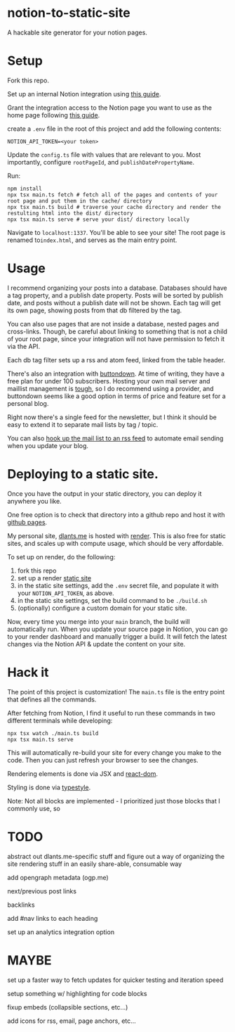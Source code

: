 # notion-to-static-site
A hackable site generator for your notion pages.

# Setup

Fork this repo.

Set up an internal Notion integration using [this guide](https://developers.notion.com/docs/authorization#internal-integration-auth-flow-set-up).

Grant the integration access to the Notion page you want to use as the home page following [this guide](https://developers.notion.com/docs/authorization#integration-permissions).

create a `.env` file in the root of this project and add the following contents:

```
NOTION_API_TOKEN=<your token>
```

Update the `config.ts` file with values that are relevant to you. Most importantly, configure `rootPageId`, and
`publishDatePropertyName`.

Run:
```
npm install
npx tsx main.ts fetch # fetch all of the pages and contents of your root page and put them in the cache/ directory
npx tsx main.ts build # traverse your cache directory and render the restulting html into the dist/ directory
npx tsx main.ts serve # serve your dist/ directory locally
```

Navigate to `localhost:1337`. You'll be able to see your site! The root page is renamed to`index.html`, and serves as
the main entry point.

# Usage

I recommend organizing your posts into a database. Databases should have a tag property, and a publish date property.
Posts will be sorted by publish date, and posts without a publish date will not be shown. Each tag will get its own
page, showing posts from that db filtered by the tag.

You can also use pages that are not inside a database, nested pages and cross-links. Though, be careful about linking
to something that is not a child of your root page, since your integration will not have permission to fetch it via the
API.

Each db tag filter sets up a rss and atom feed, linked from the table header.

There's also an integration with [buttondown](https://buttondown.email/). At time of writing, they have a free plan for
under 100 subscribers. Hosting your own mail server and maillist management is
[tough](https://news.ycombinator.com/item?id=32715437), so I do recommend using a provider, and buttondown seems like
a good option in terms of price and feature set for a personal blog.

Right now there's a single feed for the newsletter, but I think it should be easy to extend it to separate mail lists
by tag / topic.

You can also [hook up the mail list to an rss feed](https://buttondown.email/features/rss) to automate email sending
when you update your blog.

# Deploying to a static site.

Once you have the output in your static directory, you can deploy it anywhere you like.

One free option is to check that directory into a github repo and host it with [github pages](https://pages.github.com/).

My personal site, [dlants.me](https://dlants.me) is hosted with [render](https://render.com/). This is also free for
static sites, and scales up with compute usage, which should be very affordable.

To set up on render, do the following:

1. fork this repo
2. set up a render [static site](https://render.com/docs/static-sites)
3. in the static site settings, add the `.env` secret file, and populate it with your `NOTION_API_TOKEN`, as above.
4. in the static site settings, set the build command to be `./build.sh`
5. (optionally) configure a custom domain for your static site.

Now, every time you merge into your `main` branch, the build will automatically run. When you update your source page
in Notion, you can go to your render dashboard and manually trigger a build. It will fetch the latest changes via the
Notion API & update the content on your site.

# Hack it

The point of this project is customization! The `main.ts` file is the entry point that defines all the commands.

After fetching from Notion, I find it useful to run these commands in two different terminals while developing:
```
npx tsx watch ./main.ts build
npx tsx main.ts serve
```

This will automatically re-build your site for every change you make to the code. Then you can just refresh your
browser to see the changes.

Rendering elements is done via JSX and [react-dom](https://react.dev/reference/react-dom/server).

Styling is done via [typestyle](https://typestyle.github.io/#/).

Note: Not all blocks are implemented - I prioritized just those blocks that I commonly use, so

# TODO

abstract out dlants.me-specific stuff and figure out a way of organizing the site rendering stuff in an easily share-able, consumable way

add opengraph metadata (ogp.me)

next/previous post links

backlinks

add #nav links to each heading

set up an analytics integration option

# MAYBE

set up a faster way to fetch updates for quicker testing and iteration speed

setup something w/ highlighting for code blocks

fixup embeds (collapsible sections, etc...)

add icons for rss, email, page anchors, etc...
